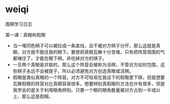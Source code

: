 # weiqi
围棋学习日志

第一课：真眼和假眼
- 当一堆同色棋子可以被拉成一条直线，且不被对方棋子分开，那么这就是真眼，对方就不能往我的眼下。要想把真眼瓦解十分苦难，只有把阵营周围的气都堵住了，才能在眼下棋，并吃掉对方的棋子。
- 一旦两个真眼是并联的，那么这个阵营会被称为活棋，不管对方如何包围，这些棋子永远不会被提子，所以必须避免对方创造真眼或活棋。
- 假眼是类似真眼的一个阵营。对方不可轻易在我设下的假眼里下棋，但是想要瓦解假眼的阵营对比真眼容易很多。想要辨别真假眼的方法也许有很多，但是我学会的是关于利用眼角辨别。只要一个眼的眼角数量被对方占到一半或以上，那么这是假眼。
